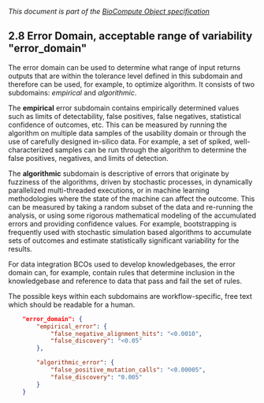 _This document is part of the [BioCompute Object specification](bco-specification.md)_


## 2.8 Error Domain, acceptable range of variability "error_domain"

The error domain can be used to determine what range of input returns outputs that are within the tolerance level defined in this subdomain and therefore can be used, for example, to optimize algorithm. It consists of two subdomains: _empirical_ and _algorithmic_.

The **empirical** error subdomain contains empirically determined values such as limits of detectability, false positives, false negatives, statistical confidence of outcomes, etc. This can be measured by running the algorithm on multiple data samples of the usability domain or through the use of carefully designed in-silico data. For example, a set of spiked, well-characterized samples can be run through the algorithm to determine the false positives, negatives, and limits of detection. 

The **algorithmic** subdomain is descriptive of errors that originate by fuzziness of the algorithms, driven by stochastic processes, in dynamically parallelized multi-threaded executions, or in machine learning methodologies where the state of the machine can affect the outcome. This can be measured by taking a random subset of the data and re-running the analysis, or using some rigorous mathematical modeling of the accumulated errors and providing confidence values. For example, bootstrapping is frequently used with stochastic simulation based algorithms to accumulate sets of outcomes and estimate statistically significant variability for the results.

For data integration BCOs used to develop knowledgebases, the error domain can, for example, contain rules that determine inclusion in the knowledgebase and reference to data that pass and fail the set of rules.

The possible keys within each subdomains are workflow-specific, free text which should be readable for a human.

```json
    "error_domain": {
        "empirical_error": {
            "false_negative_alignment_hits": "<0.0010", 
            "false_discovery": "<0.05"
        }, 

        "algorithmic_error": { 
            "false_positive_mutation_calls": "<0.00005", 
            "false_discovery": "0.005"
        }
    }
```
